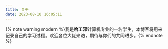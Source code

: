 ```yaml
---
title: 关于
date: 2023-08-10 16:05:11
---
```


{% note warning modern %}我是**哈工深**计算机专业的一名学生，本博客将用来记录自己的学习过程。欢迎各位大佬来访，期待与你们的共同进步。{% endnote %}




